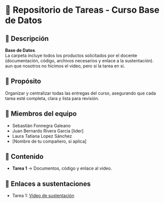 # 📘 Repositorio de Tareas - Curso Base de Datos

## 📌 Descripción
 **Base de Datos**.  
La carpeta incluye todos los productos solicitados por el docente (documentación, código, archivos necesarios y enlace a la sustentación).
aun que nosotros no hicimos el video, pero si la tarea en si.

## 🎯 Propósito
Organizar y centralizar todas las entregas del curso, asegurando que cada tarea esté completa, clara y lista para revisión.

## 👥 Miembros del equipo
- Sebastián Fonnegra Galeano
- Juan Bernardo Rivera García [lider]
- Laura Tatiana Lopez Sánchez   
- [Nombre de tu compañero, si aplica]  

## 📂 Contenido
- **Tarea 1** → Documentos, código y enlace al video.  


## 🎥 Enlaces a sustentaciones
- Tarea 1: [Video de sustentación](https://enlace-del-video.com)  
